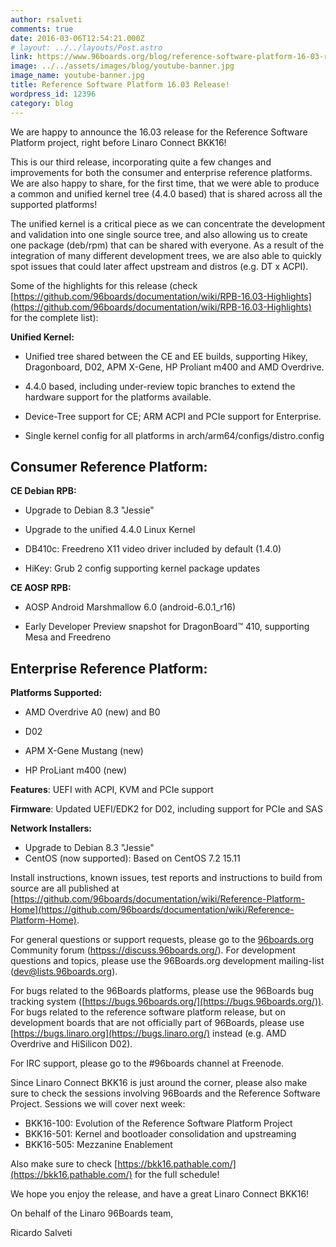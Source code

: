 ```yaml
---
author: rsalveti
comments: true
date: 2016-03-06T12:54:21.000Z
# layout: ../../layouts/Post.astro
link: https://www.96boards.org/blog/reference-software-platform-16-03-release/
image: ../../assets/images/blog/youtube-banner.jpg
image_name: youtube-banner.jpg
title: Reference Software Platform 16.03 Release!
wordpress_id: 12396
category: blog
---
```


We are happy to announce the 16.03 release for the Reference Software
Platform project, right before Linaro Connect BKK16!

This is our third release, incorporating quite a few changes and
improvements for both the consumer and enterprise reference platforms.
We are also happy to share, for the first time, that we were able to
produce a common and unified kernel tree (4.4.0 based) that is shared
across all the supported platforms!

The unified kernel is a critical piece as we can concentrate the
development and validation into one single source tree, and also
allowing us to create one package (deb/rpm) that can be shared with
everyone. As a result of the integration of many different development
trees, we are also able to quickly spot issues that could later affect
upstream and distros (e.g. DT x ACPI).

Some of the highlights for this release (check
[https://github.com/96boards/documentation/wiki/RPB-16.03-Highlights](https://github.com/96boards/documentation/wiki/RPB-16.03-Highlights)
for the complete list):

**Unified Kernel:**

- Unified tree shared between the CE and EE builds, supporting Hikey,
  Dragonboard, D02, APM X-Gene, HP Proliant m400 and AMD Overdrive.

- 4.4.0 based, including under-review topic branches to extend the
  hardware support for the platforms available.

- Device-Tree support for CE; ARM ACPI and PCIe support for Enterprise.

- Single kernel config for all platforms in arch/arm64/configs/distro.config

## Consumer Reference Platform:

**CE Debian RPB:**

- Upgrade to Debian 8.3 "Jessie"

- Upgrade to the unified 4.4.0 Linux Kernel

- DB410c: Freedreno X11 video driver included by default (1.4.0)

- HiKey: Grub 2 config supporting kernel package updates

**CE AOSP RPB:**

- AOSP Android Marshmallow 6.0 (android-6.0.1_r16)

- Early Developer Preview snapshot for DragonBoard™ 410, supporting
  Mesa and Freedreno

## Enterprise Reference Platform:

**Platforms Supported:**

- AMD Overdrive A0 (new) and B0

- D02

- APM X-Gene Mustang (new)

- HP ProLiant m400 (new)

**Features**: UEFI with ACPI, KVM and PCIe support

**Firmware**: Updated UEFI/EDK2 for D02, including support for PCIe and SAS

**Network Installers:**

- Upgrade to Debian 8.3 "Jessie"
- CentOS (now supported): Based on CentOS 7.2 15.11

Install instructions, known issues, test reports and instructions to
build from source are all published at
[https://github.com/96boards/documentation/wiki/Reference-Platform-Home](https://github.com/96boards/documentation/wiki/Reference-Platform-Home).

For general questions or support requests, please go to the
[96boards.org](https://96boards.org/) Community forum ([httpss://discuss.96boards.org/](https://discuss.96boards.org/)). For
development questions and topics, please use the 96Boards.org
development mailing-list ([dev@lists.96boards.org](mailto:dev@lists.96boards.org)).

For bugs related to the 96Boards platforms, please use the 96Boards
bug tracking system ([https://bugs.96boards.org/](https://bugs.96boards.org/)). For bugs related to
the reference software platform release, but on development boards
that are not officially part of 96Boards, please use
[https://bugs.linaro.org](https://bugs.linaro.org/) instead (e.g. AMD Overdrive and HiSilicon
D02).

For IRC support, please go to the #96boards channel at Freenode.

Since Linaro Connect BKK16 is just around the corner, please also make
sure to check the sessions involving 96Boards and the Reference
Software Project. Sessions we will cover next week:

- BKK16-100: Evolution of the Reference Software Platform Project
- BKK16-501: Kernel and bootloader consolidation and upstreaming
- BKK16-505: Mezzanine Enablement

Also make sure to check [https://bkk16.pathable.com/](https://bkk16.pathable.com/) for the full schedule!

We hope you enjoy the release, and have a great Linaro Connect BKK16!

On behalf of the Linaro 96Boards team,

Ricardo Salveti
